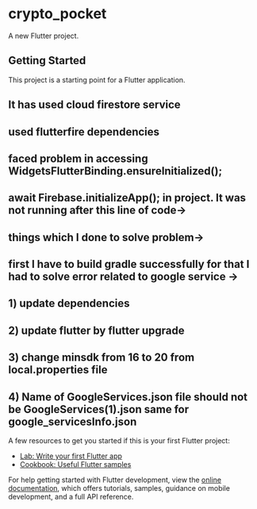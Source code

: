 # crypto_pocket

A new Flutter project.

## Getting Started

This project is a starting point for a Flutter application.
## It has used cloud firestore service
## used flutterfire dependencies
## faced problem in accessing WidgetsFlutterBinding.ensureInitialized();
 ## await Firebase.initializeApp(); in project. It was not running after this line of code->
## things which I done to solve problem->
## first I have to build gradle successfully for that I had to solve error related to google service ->
## 1) update dependencies
## 2) update flutter by flutter upgrade
## 3) change minsdk from 16 to 20 from local.properties file
## 4) Name of GoogleServices.json file should not be GoogleServices(1).json same for google_servicesInfo.json


A few resources to get you started if this is your first Flutter project:

- [Lab: Write your first Flutter app](https://docs.flutter.dev/get-started/codelab)
- [Cookbook: Useful Flutter samples](https://docs.flutter.dev/cookbook)

For help getting started with Flutter development, view the
[online documentation](https://docs.flutter.dev/), which offers tutorials,
samples, guidance on mobile development, and a full API reference.
